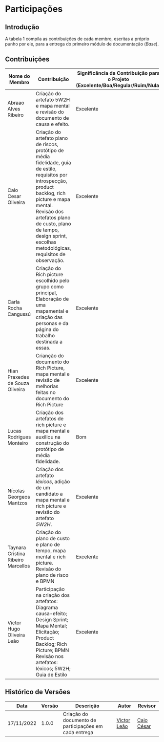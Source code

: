 # Participações 

## Introdução 

A tabela 1 compila as contribuições de cada membro, escritas a próprio punho por ele, para a entrega do primeiro módulo de documentação (*Base*).

## Contribuições

|           Nome do Membro           |                                                                                                                                     Contribuição                                                                                                                                     | Significância da Contribuição para o Projeto (Excelente/Boa/Regular/Ruim/Nula) |
| ---------------------------------- | ------------------------------------------------------------------------------------------------------------------------------------------------------------------------------------------------------------------------------------------------------------------------------------ | ------------------------------------------------------------------------------ |
| Abraao Alves Ribeiro               | Criação do artefato 5W2H e mapa mental e revisão do documento de causa e efeito.                                                                                                                                                                                                     | Excelente                                                                      |
| Caio Cesar Oliveira                | Criação do artefato plano de riscos, protótipo de média fidelidade, guia de estilo, requisitos por introspecção, product backlog, rich picture e mapa mental. Revisão dos artefatos plano de custo, plano de tempo, design sprint, escolhas metodológicas, requisitos de observação. | Excelente                                                                      |
| Carla Rocha Cangussú               | Criação do Rich picture escolhido pelo grupo como principal, Elaboração de uma mapamental e criação das personas e da página do trabalho destinada a essas.                                                                                                                          | Excelente                                                                      |
| Hian Praxedes de Souza Oliveira    | Crianção do documento do Rich Picture, mapa mental e revisão de melhorias feitas no documento do Rich Picture                                                                                                                                                                        | Excelente                                                                      |
| Lucas Rodrigues Monteiro           | Criação dos artefatos de rich picture e mapa mental e auxiliou na construção do protótipo de média fidelidade.                                                                                                                                                                       | Bom                                                                            |
| Nícolas Georgeos Mantzos           | Criação dos artefato *léxicos*, adição de um candidato a mapa mental e rich picture e revisão do artefato *5W2H*.                                                                                                                                                                    | Excelente                                                                      |
| Taynara Cristina Ribeiro Marcellos | Criação do plano de custo e plano de tempo, mapa mental e rich picture. Revisão do plano de risco e BPMN                                                                                                                                                                             | Excelente                                                                      |
| Victor Hugo Oliveira Leão          | Participação na criação dos artefatos: Diagrama causa-efeito; Design Sprint; Mapa Mental; Elicitação; Product Backlog; Rich Picture; BPMN <br/>Revisão nos artefatos: léxicos; 5W2H; Guia de Estilo                                                                                  | Excelente                                                                      |

## Histórico de Versões

|    Data    | Versão |            Descrição           |       Autor     |    Revisor    |
|  --------  |  ----  |            ----------          | --------------- |    -------    |
| 17/11/2022 |  1.0.0 |  Criação do documento de participações em cada entrega    |   [Victor Leão](https://github.com/victorleaoo)    |       [Caio César](https://github.com/oCaioOliveira)       |
